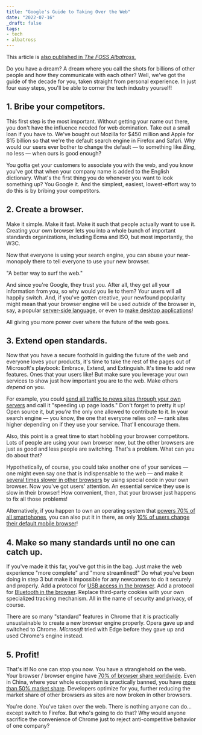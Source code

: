 ```yaml
---
title: "Google's Guide to Taking Over the Web"
date: "2022-07-16"
_draft: false
tags:
- tech
- albatross
---
```


This article is [also published in *The FOSS Albatross.*](https://medium.com/the-foss-albatross/googles-guide-to-taking-over-the-web-26847a389ac5)

Do you have a dream? A dream where you call the shots for billions of other people and how they communicate with each other? Well, we've got the guide of the decade for you, taken straight from personal experience. In just four easy steps, you'll be able to corner the tech industry yourself!

<!-- more -->

## 1. Bribe your competitors.

This first step is the most important. Without getting your name out there, you don't have the influence needed for web domination. Take out a small loan if you have to. We've bought out Mozilla for $450 million and Apple for $15 billion so that we're the default search engine in Firefox and Safari. Why would our users ever bother to change the default — to something like *Bing*, no less — when ours is good enough?

You gotta get your customers to associate you with the web, and you know you've got that when your company name is added to the English dictionary. What's the first thing you do whenever you want to look something up? You Google it. And the simplest, easiest, lowest-effort way to do this is by bribing your competitors.

## 2. Create a browser.

Make it simple. Make it fast. Make it such that people actually want to use it. Creating your own browser lets you into a whole bunch of important standards organizations, including Ecma and ISO, but most importantly, the W3C.

Now that everyone is using your search engine, you can abuse your near-monopoly there to tell everyone to use your new browser.

"A better way to surf the web."

And since you're Google, they trust you. After all, they get all your information from you, so why would you lie to them? Your users will all happily switch. And, if you've gotten creative, your newfound popularity might mean that your browser engine will be used *outside* of the browser in, say, a popular [server-side language](https://nodejs.org/en/), or even to [make desktop applications](https://www.electronjs.org/)!

All giving you more power over where the future of the web goes.

## 3. Extend open standards.

Now that you have a secure foothold in guiding the future of the web and everyone loves your products, it's time to take the rest of the pages out of Microsoft's playbook: Embrace, Extend, and Extinguish. It's time to add new features. Ones that your users like! But make sure you leverage your own services to show just how important you are to the web. Make others *depend* on you.

For example, you could [send all traffic to news sites through your own servers](https://en.wikipedia.org/wiki/Accelerated_Mobile_Pages) and call it "speeding up page loads." Don't forget to pretty it up! Open source it, but *you're* the only one allowed to contribute to it. In your search engine — you know, the one that everyone relies on? — rank sites higher depending on if they use your service. That'll encourage them.

Also, this point is a great time to start hobbling your browser competitors. Lots of people are using your own browser now, but the other browsers are just as good and less people are switching. That's a problem. What can you do about that?

Hypothetically, of course, you could take another one of your services — one might even say one that is indispensable to the web — and make it [several times slower in other browsers](https://fossbytes.com/youtube-slow-mozilla-firefox-edge/) by using special code in your own browser. Now you've got users' attention. An essential service they use is slow in their browser! How convenient, then, that your browser just happens to fix all those problems!

Alternatively, if you happen to own an operating system that [powers 70% of all smartphones](https://gs.statcounter.com/os-market-share/mobile/worldwide), you can also put it in there, as only [10% of users change their default mobile browser](https://www.independent.co.uk/tech/google-alternatives-privacy-duckduckgo-search-engine-browser-chrome-eu-fine-a8455321.html)!

## 4. Make so many standards until no one can catch up.

If you've made it this far, you've got this in the bag. Just make the web experience "more complete" and "more streamlined!" Do what you've been doing in step 3 but make it impossible for any newcomers to do it securely and properly. Add a protocol for [USB access in the browser](https://en.wikipedia.org/wiki/WebUSB). Add a protocol for [Bluetooth in the browser](https://developer.mozilla.org/en-US/docs/Web/API/Web_Bluetooth_API). Replace third-party cookies with your own specialized tracking mechanism. All in the name of security and privacy, of course.

There are so many "standard" features in Chrome that it is practically unsustainable to create a new browser engine properly. Opera gave up and switched to Chrome. *Microsoft* tried with Edge before they gave up and used Chrome's engine instead.

## 5. Profit!

That's it! No one can stop you now. You have a stranglehold on the web. Your browser / browser engine have [70% of browser share worldwide](https://gs.statcounter.com/os-market-share/mobile/worldwide). Even in China, where your whole ecosystem is practically banned, you have [more than 50% market share](https://gs.statcounter.com/browser-market-share/all/china). Developers optimize for you, further reducing the market share of other browsers as sites are now broken in other browsers.

You're done. You've taken over the web. There is nothing anyone can do…except switch to Firefox. But who's going to do that? Why would anyone sacrifice the convenience of Chrome just to reject anti-competitive behavior of one company?
